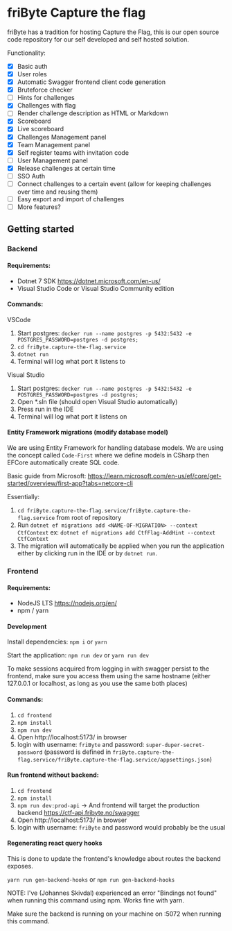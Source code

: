 # friByte Capture the flag

friByte has a tradition for hosting Capture the Flag, this is our open source code repository for our self developed and self hosted solution.

Functionality:

- [x] Basic auth
- [x] User roles
- [x] Automatic Swagger frontend client code generation
- [x] Bruteforce checker
- [ ] Hints for challenges
- [x] Challenges with flag
- [ ] Render challenge description as HTML or Markdown
- [x] Scoreboard
- [x] Live scoreboard
- [x] Challenges Management panel
- [x] Team Management panel
- [x] Self register teams with invitation code
- [ ] User Management panel
- [x] Release challenges at certain time
- [ ] SSO Auth
- [ ] Connect challenges to a certain event (allow for keeping challenges over time and reusing them)
- [ ] Easy export and import of challenges
- [ ] More features?

## Getting started

### Backend

#### Requirements:

- Dotnet 7 SDK https://dotnet.microsoft.com/en-us/
- Visual Studio Code or Visual Studio Community edition

#### Commands:

VSCode

1. Start postgres: `docker run --name postgres -p 5432:5432 -e POSTGRES_PASSWORD=postgres -d postgres;`
2. `cd friByte.capture-the-flag.service`
3. `dotnet run`
4. Terminal will log what port it listens to

Visual Studio

1. Start postgres: `docker run --name postgres -p 5432:5432 -e POSTGRES_PASSWORD=postgres -d postgres;`
2. Open \*.sln file (should open Visual Studio automatically)
3. Press run in the IDE
4. Terminal will log what port it listens on

#### Entity Framework migrations (modify database model)

We are using Entity Framework for handling database models. We are using the concept called `Code-First` where we define models in CSharp then EFCore automatically create SQL code.

Basic guide from Microsoft: https://learn.microsoft.com/en-us/ef/core/get-started/overview/first-app?tabs=netcore-cli

Essentially:

1. `cd friByte.capture-the-flag.service/friByte.capture-the-flag.service` from root of repository
2. Run `dotnet ef migrations add <NAME-OF-MIGRATION> --context CtfContext` ex: `dotnet ef migrations add CtfFlag-AddHint --context CtfContext`
3. The migration will automatically be applied when you run the application either by clicking run in the IDE or by `dotnet run`.

### Frontend

#### Requirements:

- NodeJS LTS https://nodejs.org/en/
- npm / yarn

#### Development

Install dependencies: `npm i` or `yarn`

Start the application: `npm run dev` or `yarn run dev`

To make sessions acquired from logging in with swagger persist to the frontend, make sure you access them using the same hostname (either 127.0.0.1 or localhost, as long as you use the same both places)

#### Commands:

1. `cd frontend`
2. `npm install`
3. `npm run dev`
4. Open http://localhost:5173/ in browser
5. login with username: `friByte` and password: `super-duper-secret-password` (password is defined in `friByte.capture-the-flag.service/friByte.capture-the-flag.service/appsettings.json`)

#### Run frontend without backend:

1. `cd frontend`
2. `npm install`
3. `npm run dev:prod-api` -> And frontend will target the production backend https://ctf-api.fribyte.no/swagger
4. Open http://localhost:5173/ in browser
5. login with username: `friByte` and password would probably be the usual

#### Regenerating react query hooks

This is done to update the frontend's knowledge about routes the backend exposes.

`yarn run gen-backend-hooks` or `npm run gen-backend-hooks`

NOTE: I've (Johannes Skivdal) experienced an error "Bindings not found" when running this command using npm. Works fine with yarn.

Make sure the backend is running on your machine on :5072 when running this command.
